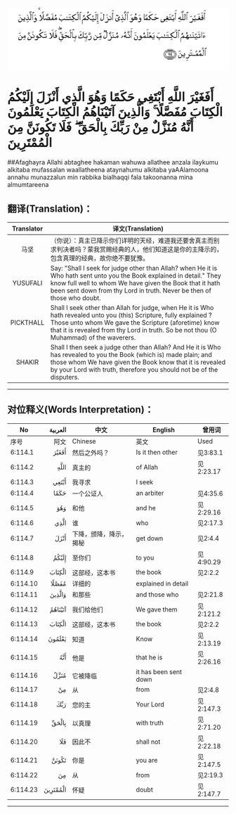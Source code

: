 ![006:114](images/006_114.gif)

# أَفَغَيْرَ اللَّهِ أَبْتَغِي حَكَمًا وَهُوَ الَّذِي أَنْزَلَ إِلَيْكُمُ الْكِتَابَ مُفَصَّلًا ۚ وَالَّذِينَ آتَيْنَاهُمُ الْكِتَابَ يَعْلَمُونَ أَنَّهُ مُنَزَّلٌ مِنْ رَبِّكَ بِالْحَقِّ ۖ فَلَا تَكُونَنَّ مِنَ الْمُمْتَرِينَ

##Afaghayra Allahi abtaghee hakaman wahuwa allathee anzala ilaykumu alkitaba mufassalan waallatheena ataynahumu alkitaba yaAAlamoona annahu munazzalun min rabbika bialhaqqi fala takoonanna mina almumtareena 

## 翻译(Translation)：

| Translator | 译文(Translation)                                            |
| :--------: | ------------------------------------------------------------ |
|    马坚    | （你说）：真主已降示你们详明的天经，难道我还要舍真主而别求判决者吗？蒙我赏赐经典的人，他们知道这是你的主降示的，包含真理的经典，故你绝不要犹豫。 |
|  YUSUFALI  | Say: "Shall I seek for judge other than Allah? when He it is Who hath sent unto you the Book explained in detail." They know full well to whom We have given the Book that it hath been sent down from thy Lord in truth. Never be then of those who doubt. |
| PICKTHALL  | Shall I seek other than Allah for judge, when He it is Who hath revealed unto you (this) Scripture, fully explained ? Those unto whom We gave the Scripture (aforetime) know that it is revealed from thy Lord in truth. So be not thou (O Muhammad) of the waverers. |
|   SHAKIR   | Shall I then seek a judge other than Allah? And He it is Who has revealed to you the Book (which is) made plain; and those whom We have given the Book know that it is revealed by your Lord with truth, therefore you should not be of the disputers. |

---

## 对位释义(Words Interpretation)：

| No   | العربية | 中文    | English | 曾用词 |
| ---- | ------: | ------- | ------- | ------ |
| 序号 |    阿文 | Chinese | 英文    | Used   |
| 6:114.1  | أَفَغَيْرَ    | 然后之外吗？           | Is it then other      | 见3:83.1  |
| 6:114.2  | اللَّهِ     | 真主的                 | of Allah              | 见2:23.17 |
| 6:114.3  | أَبْتَغِي    | 我寻求                 | I seek                |           |
| 6:114.4  | حَكَمًا     | 一个公证人             | an arbiter            | 见4:35.6  |
| 6:114.5  | وَهُوَ      | 和他                   | and he                | 见2:29.16 |
| 6:114.6  | الَّذِي     | 谁                     | who                   | 见2:17.3  |
| 6:114.7  | أَنْزَلَ     | 下降，颁降，降示，揭秘 | get down              | 见2:4.4   |
| 6:114.8  | إِلَيْكُمُ    | 至你们                 | to you                | 见4:90.29 |
| 6:114.9  | الْكِتَابَ   | 这部经，这本书         | the book              | 见2:2.2   |
| 6:114.10 | مُفَصَّلًا    | 详细的                 | explained in detail   |           |
| 6:114.11 | وَالَّذِينَ   | 和那些                 | and those who         | 见2:21.8  |
| 6:114.12 | آتَيْنَاهُمُ  | 我们给他们             | We gave them          | 见2:121.2 |
| 6:114.13 | الْكِتَابَ   | 这部经，这本书         | the book              | 见2:2.2   |
| 6:114.14 | يَعْلَمُونَ   | 知道                   | Know                  | 见2:13.19 |
| 6:114.15 | أَنَّهُ      | 他是                   | that he is            | 见2:26.16 |
| 6:114.16 | مُنَزَّلٌ     | 它被降临               | it has been sent down |           |
| 6:114.17 | مِنْ       | 从                     | from                  | 见2:4.8   |
| 6:114.18 | رَبِّكَ      | 您的主                 | Your Lord             | 见2:147.3 |
| 6:114.19 | بِالْحَقِّ    | 以真理                 | with truth            | 见2:71.20 |
| 6:114.20 | فَلَا      | 因此不                 | shall not             | 见2:22.18 |
| 6:114.21 | تَكُونَنَّ    | 你是                   | you are               | 见2:147.5 |
| 6:114.22 | مِنَ       | 从                     | from                  | 见2:19.3 |
| 6:114.23 | الْمُمْتَرِينَ | 怀疑                   | doubt                 | 见2:147.7 |

---